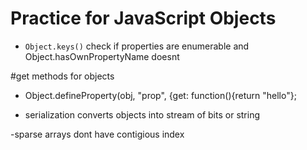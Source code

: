 Practice for JavaScript Objects
=========================

 - ```Object.keys()``` check if properties are enumerable and Object.hasOwnPropertyName doesnt

#get methods for objects
  - Object.defineProperty(obj, "prop", {get: function(){return "hello"};

  - serialization converts objects into stream of bits or string

  -sparse arrays dont have contigious index